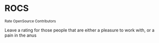 <p align="center">

  <span style="display:inline-block">
    <h1>ROCS</h1>
    <small>Rate OpenSource Contributors</small>
  </span>

  Leave a rating for those people that are either a pleasure to work with, or a pain in the anus

</p>
